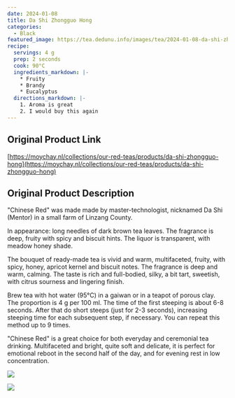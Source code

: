 ```yaml
---
date: 2024-01-08
title: Da Shi Zhongguo Hong
categories:
  - Black
featured_image: https://tea.dedunu.info/images/tea/2024-01-08-da-shi-zhongguo-hong-1.PNG
recipe:
  servings: 4 g
  prep: 2 seconds
  cook: 90°C
  ingredients_markdown: |-
    * Fruity
    * Brandy
    * Eucalyptus
  directions_markdown: |-
    1. Aroma is great
    2. I would buy this again
---
```


## Original Product Link

[https://moychay.nl/collections/our-red-teas/products/da-shi-zhongguo-hong](https://moychay.nl/collections/our-red-teas/products/da-shi-zhongguo-hong)

## Original Product Description

"Chinese Red" was made made by master-technologist, nicknamed Da Shi (Mentor) in a small farm of Linzang County.

In appearance: long needles of dark brown tea leaves. The fragrance is deep, fruity with spicy and biscuit hints. The liquor is transparent, with meadow honey shade.

The bouquet of ready-made tea is vivid and warm, multifaceted, fruity, with spicy, honey, apricot kernel and biscuit notes. The fragrance is deep and warm, calming. The taste is rich and full-bodied, silky, a bit tart, sweetish, with citrus sourness and lingering finish.

Brew tea with hot water (95°С) in a gaiwan or in a teapot of porous clay. The proportion is 4 g per 100 ml. The time of the first steeping is about 6-8 seconds. After that do short steeps (just for 2-3 seconds), increasing steeping time for each subsequent step, if necessary. You can repeat this method up to 9 times.

"Chinese Red" is a great choice for both everyday and ceremonial tea drinking. Multifaceted and bright, quite soft and delicate, it is perfect for emotional reboot in the second half of the day, and for evening rest in low concentration.

![](https://tea.dedunu.info/images/tea/2024-01-08-da-shi-zhongguo-hong-2.PNG)

![](https://tea.dedunu.info/images/tea/2024-01-08-da-shi-zhongguo-hong-3.PNG)
